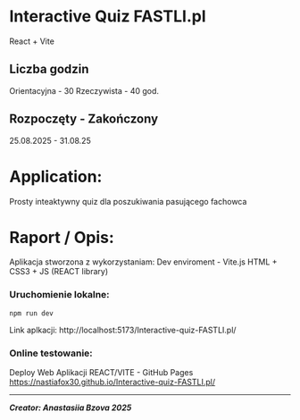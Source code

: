 # Interactive Quiz FASTLI.pl
React + Vite

## Liczba godzin
Orientacyjna - 30
Rzeczywista -  40 god.

## Rozpoczęty - Zakończony
25.08.2025 - 31.08.25


# Application:
Prosty inteaktywny quiz dla poszukiwania pasującego fachowca

# Raport / Opis:
Aplikacja stworzona z wykorzystaniam:
Dev enviroment - Vite.js
HTML + CSS3 + JS (REACT library)


### Uruchomienie lokalne:
```
npm run dev
```

Link aplkacji:
http://localhost:5173/Interactive-quiz-FASTLI.pl/

### Online testowanie:
Deploy Web Aplikacji REACT/VITE - GitHub Pages
https://nastiafox30.github.io/Interactive-quiz-FASTLI.pl/

---------------------------------------------------------------
_**Creator: Anastasiia Bzova 2025**_
